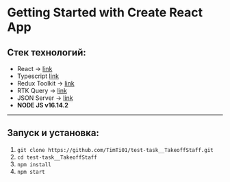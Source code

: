 # Getting Started with Create React App

## Стек технологий:

* React -> [link](https://reactjs.org/)
* Typescript [link](https://www.typescriptlang.org/)
* Redux Toolkit -> [link](https://redux-toolkit.js.org/)
* RTK Query -> [link](https://redux-toolkit.js.org/rtk-query/overview)
* JSON Server -> [link](https://github.com/typicode/json-server)
* **NODE JS v16.14.2**

---

## Запуск и установка:

1.  ```git clone https://github.com/TimTi01/test-task__TakeoffStaff.git```
2.  ```cd test-task__TakeoffStaff```
3. ```npm install```
4. ```npm start```
